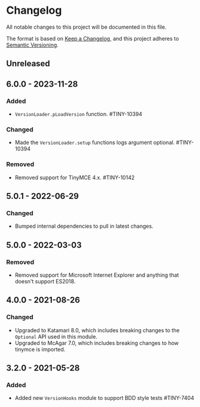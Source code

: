# Changelog

All notable changes to this project will be documented in this file.

The format is based on [Keep a Changelog](https://keepachangelog.com/en/1.0.0/),
and this project adheres to [Semantic Versioning](https://semver.org/spec/v2.0.0.html).

## Unreleased

## 6.0.0 - 2023-11-28

### Added
- `VersionLoader.pLoadVersion` function. #TINY-10394

### Changed
- Made the `VersionLoader.setup` functions logs argument optional. #TINY-10394

### Removed
- Removed support for TinyMCE 4.x. #TINY-10142

## 5.0.1 - 2022-06-29

### Changed
- Bumped internal dependencies to pull in latest changes.

## 5.0.0 - 2022-03-03

### Removed
- Removed support for Microsoft Internet Explorer and anything that doesn't support ES2018.

## 4.0.0 - 2021-08-26

### Changed
- Upgraded to Katamari 8.0, which includes breaking changes to the `Optional` API used in this module.
- Upgraded to McAgar 7.0, which includes breaking changes to how tinymce is imported.

## 3.2.0 - 2021-05-28

### Added
- Added new `VersionHooks` module to support BDD style tests #TINY-7404
